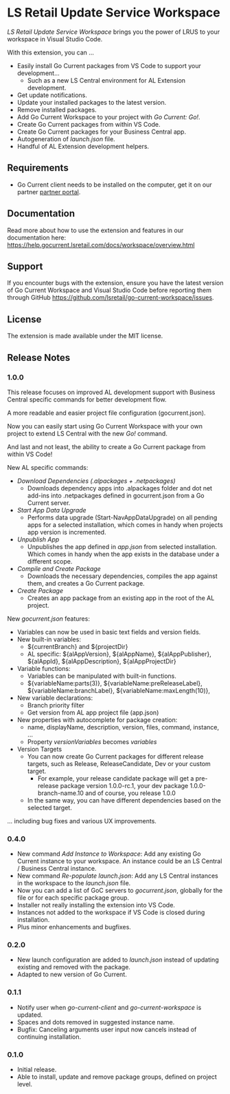# LS Retail Update Service Workspace

*LS Retail Update Service Workspace* brings you the power of LRUS to your workspace in Visual Studio Code.

With this extension, you can ...

* Easily install Go Current packages from VS Code to support your development...
    * Such as a new LS Central environment for AL Extension development.
* Get update notifications.
* Update your installed packages to the latest version.
* Remove installed packages.
* Add Go Current Workspace to your project with *Go Current: Go!*.
* Create Go Current packages from within VS Code.
* Create Go Current packages for your Business Central app.
* Autogeneration of *launch.json* file.
* Handful of AL Extension development helpers.

## Requirements

* Go Current client needs to be installed on the computer, get it on our partner [partner portal](https://portal.lsretail.com/Products/LS-Central-LS-Nav/Downloads/Go-Current).

## Documentation

Read more about how to use the extension and features in our documentation here: https://help.gocurrent.lsretail.com/docs/workspace/overview.html

## Support
If you encounter bugs with the extension, ensure you have the latest version of Go Current Workspace and Visual Studio Code before reporting them through GitHub https://github.com/lsretail/go-current-workspace/issues.

## License
The extension is made available under the MIT license.

## Release Notes

### 1.0.0
This release focuses on improved AL development support with Business Central specific commands for better development flow.

A more readable and easier project file configuration (gocurrent.json).

Now you can easily start using Go Current Workspace with your own project to extend LS Central with the new *Go!* command.

And last and not least, the ability to create a Go Current package from within VS Code!

New AL specific commands:
* *Download Dependencies (.alpackages + .netpackages)*
    * Downloads dependency apps into .alpackages folder and dot net add-ins into .netpackages defined in gocurrent.json from a Go Current server.
* *Start App Data Upgrade*
    * Performs data upgrade (Start-NavAppDataUpgrade) on all pending apps for a selected installation, which comes in handy when projects app version is incremented.
* *Unpublish App*
    * Unpublishes the app defined in *app.json* from selected installation. Which comes in handy when the app exists in the database under a different scope.
* *Compile and Create Package*
    * Downloads the necessary dependencies, compiles the app against them, and creates a Go Current package.
* *Create Package*
    * Creates an app package from an existing app in the root of the AL project.

New *gocurrent.json* features:

* Variables can now be used in basic text fields and version fields.
* New built-in variables:
    * ${currentBranch} and ${projectDir}
    * AL specific: ${alAppVersion}, ${alAppName}, ${alAppPublisher}, ${alAppId}, ${alAppDescription}, ${alAppProjectDir}
* Variable functions:
    * Variables can be manipulated with built-in functions.
    * ${variableName:parts(3)}, ${variableName:preReleaseLabel}, ${variableName:branchLabel}, ${variableName:maxLength(10)},
* New variable declarations:
    * Branch priority filter
    * Get version from AL app project file (app.json)
* New properties with autocomplete for package creation:
    * name, displayName, description, version, files, command, instance, ...
    * Property *versionVariables* becomes *variables*
* Version Targets
    * You can now create Go Current packages for different release targets, such as Release, ReleaseCandidate, Dev or your custom target.
        * For example, your release candidate package will get a pre-release package version 1.0.0-rc.1, your dev package 1.0.0-branch-name.10 and of course, you release 1.0.0
    * In the same way, you can have different dependencies based on the selected target.

... including bug fixes and various UX improvements.

### 0.4.0

* New command *Add Instance to Workspace*: Add any existing Go Current instance to your workspace. An instance could be an LS Central / Business Central instance.
* New command *Re-populate launch.json*: Add any LS Central instances in the workspace to the *launch.json* file.
* Now you can add a list of GoC servers to *gocurrent.json*, globally for the file or for each specific package group.
* Installer not really installing the extension into VS Code.
* Instances not added to the workspace if VS Code is closed during installation.
* Plus minor enhancements and bugfixes.

### 0.2.0

* New launch configuration are added to *launch.json* instead of updating existing and removed with the package.
* Adapted to new version of Go Current.

### 0.1.1

* Notify user when *go-current-client* and *go-current-workspace* is updated.
* Spaces and dots removed in suggested instance name.
* Bugfix: Canceling arguments user input now cancels instead of continuing installation.

### 0.1.0

* Initial release.
* Able to install, update and remove package groups, defined on project level.